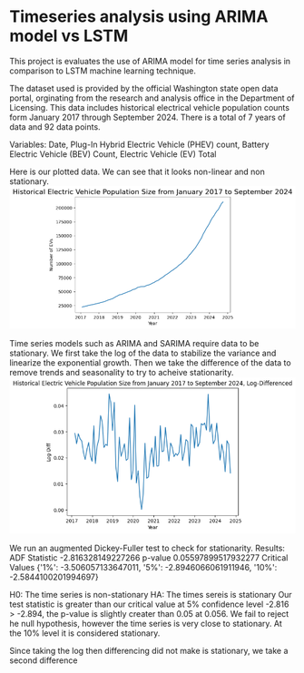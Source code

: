# Timeseries analysis using ARIMA model vs LSTM 

This project is evaluates the use of ARIMA model for time series analysis in comparison to LSTM machine learning technique. 

The dataset used is provided by the official Washington state open data portal, orginating from the research and analysis office in the Department of Licensing. This data includes historical electrical vehicle population counts form January 2017 through September 2024. There is a total of 7 years of data and 92 data points.

Variables: Date, Plug-In Hybrid Electric Vehicle (PHEV) count, Battery Electric Vehicle (BEV) Count, Electric Vehicle (EV) Total

Here is our plotted data. We can see that it looks non-linear and non stationary. 
![Raw Data](Images/plot_raw_data.png)


Time series models such as ARIMA and SARIMA require data to be stationary. We first take the log of the data to stabilize the variance and linearize the exponential growth. Then we take the difference of the data to remove trends and seasonality to try to acheive stationarity.
![Log-First Difference](Images/first_diff.png)

We run an augmented Dickey-Fuller test to check for stationarity.
Results:
ADF Statistic -2.816328149227266
p-value 0.05597899517932277
Critical Values {'1%': -3.506057133647011, '5%': -2.8946066061911946, '10%': -2.5844100201994697}

H0: The time series is non-stationary
HA: The times sereis is stationary
Our test statistic is greater than our critical value at 5% confidence level -2.816 > -2.894, the p-value is slightly creater than 0.05 at 0.056. We fail to reject he null hypothesis, however the time series is very close to stationary. At the 10% level it is considered stationary.

Since taking the log then differencing did not make is stationary, we take a second difference 


